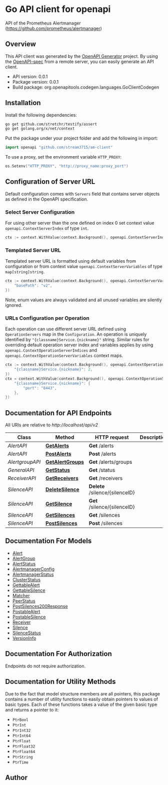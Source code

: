 # Go API client for openapi

API of the Prometheus Alertmanager (https://github.com/prometheus/alertmanager)

## Overview
This API client was generated by the [OpenAPI Generator](https://openapi-generator.tech) project.  By using the [OpenAPI-spec](https://www.openapis.org/) from a remote server, you can easily generate an API client.

- API version: 0.0.1
- Package version: 0.0.1
- Build package: org.openapitools.codegen.languages.GoClientCodegen

## Installation

Install the following dependencies:

```sh
go get github.com/stretchr/testify/assert
go get golang.org/x/net/context
```

Put the package under your project folder and add the following in import:

```go
import openapi "github.com/stream3715/am-client"
```

To use a proxy, set the environment variable `HTTP_PROXY`:

```go
os.Setenv("HTTP_PROXY", "http://proxy_name:proxy_port")
```

## Configuration of Server URL

Default configuration comes with `Servers` field that contains server objects as defined in the OpenAPI specification.

### Select Server Configuration

For using other server than the one defined on index 0 set context value `openapi.ContextServerIndex` of type `int`.

```go
ctx := context.WithValue(context.Background(), openapi.ContextServerIndex, 1)
```

### Templated Server URL

Templated server URL is formatted using default variables from configuration or from context value `openapi.ContextServerVariables` of type `map[string]string`.

```go
ctx := context.WithValue(context.Background(), openapi.ContextServerVariables, map[string]string{
	"basePath": "v2",
})
```

Note, enum values are always validated and all unused variables are silently ignored.

### URLs Configuration per Operation

Each operation can use different server URL defined using `OperationServers` map in the `Configuration`.
An operation is uniquely identified by `"{classname}Service.{nickname}"` string.
Similar rules for overriding default operation server index and variables applies by using `openapi.ContextOperationServerIndices` and `openapi.ContextOperationServerVariables` context maps.

```go
ctx := context.WithValue(context.Background(), openapi.ContextOperationServerIndices, map[string]int{
	"{classname}Service.{nickname}": 2,
})
ctx = context.WithValue(context.Background(), openapi.ContextOperationServerVariables, map[string]map[string]string{
	"{classname}Service.{nickname}": {
		"port": "8443",
	},
})
```

## Documentation for API Endpoints

All URIs are relative to *http://localhost/api/v2*

Class | Method | HTTP request | Description
------------ | ------------- | ------------- | -------------
*AlertAPI* | [**GetAlerts**](docs/AlertAPI.md#getalerts) | **Get** /alerts | 
*AlertAPI* | [**PostAlerts**](docs/AlertAPI.md#postalerts) | **Post** /alerts | 
*AlertgroupAPI* | [**GetAlertGroups**](docs/AlertgroupAPI.md#getalertgroups) | **Get** /alerts/groups | 
*GeneralAPI* | [**GetStatus**](docs/GeneralAPI.md#getstatus) | **Get** /status | 
*ReceiverAPI* | [**GetReceivers**](docs/ReceiverAPI.md#getreceivers) | **Get** /receivers | 
*SilenceAPI* | [**DeleteSilence**](docs/SilenceAPI.md#deletesilence) | **Delete** /silence/{silenceID} | 
*SilenceAPI* | [**GetSilence**](docs/SilenceAPI.md#getsilence) | **Get** /silence/{silenceID} | 
*SilenceAPI* | [**GetSilences**](docs/SilenceAPI.md#getsilences) | **Get** /silences | 
*SilenceAPI* | [**PostSilences**](docs/SilenceAPI.md#postsilences) | **Post** /silences | 


## Documentation For Models

 - [Alert](docs/Alert.md)
 - [AlertGroup](docs/AlertGroup.md)
 - [AlertStatus](docs/AlertStatus.md)
 - [AlertmanagerConfig](docs/AlertmanagerConfig.md)
 - [AlertmanagerStatus](docs/AlertmanagerStatus.md)
 - [ClusterStatus](docs/ClusterStatus.md)
 - [GettableAlert](docs/GettableAlert.md)
 - [GettableSilence](docs/GettableSilence.md)
 - [Matcher](docs/Matcher.md)
 - [PeerStatus](docs/PeerStatus.md)
 - [PostSilences200Response](docs/PostSilences200Response.md)
 - [PostableAlert](docs/PostableAlert.md)
 - [PostableSilence](docs/PostableSilence.md)
 - [Receiver](docs/Receiver.md)
 - [Silence](docs/Silence.md)
 - [SilenceStatus](docs/SilenceStatus.md)
 - [VersionInfo](docs/VersionInfo.md)


## Documentation For Authorization

Endpoints do not require authorization.


## Documentation for Utility Methods

Due to the fact that model structure members are all pointers, this package contains
a number of utility functions to easily obtain pointers to values of basic types.
Each of these functions takes a value of the given basic type and returns a pointer to it:

* `PtrBool`
* `PtrInt`
* `PtrInt32`
* `PtrInt64`
* `PtrFloat`
* `PtrFloat32`
* `PtrFloat64`
* `PtrString`
* `PtrTime`

## Author




